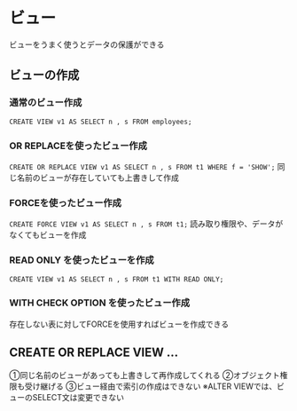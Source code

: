 # ビュー
ビューをうまく使うとデータの保護ができる
## ビューの作成
### 通常のビュー作成
`CREATE VIEW v1 AS SELECT n , s FROM employees;`
### OR REPLACEを使ったビュー作成
`CREATE OR REPLACE VIEW v1 AS SELECT n , s FROM t1 WHERE f = 'SHOW';`
同じ名前のビューが存在していても上書きして作成
### FORCEを使ったビュー作成
`CREATE FORCE VIEW v1 AS SELECT n , s FROM t1;`
読み取り権限や、データがなくてもビューを作成
### READ ONLY を使ったビューを作成
`CREATE VIEW v1 AS SELECT n , s FROM t1 WITH READ ONLY;`

### WITH CHECK OPTION を使ったビュー作成


存在しない表に対してFORCEを使用すればビューを作成できる



## CREATE OR REPLACE VIEW ...

①同じ名前のビューがあっても上書きして再作成してくれる
②オブジェクト権限も受け継げる
③ビュー経由で索引の作成はできない
※ALTER VIEWでは、ビューのSELECT文は変更できない